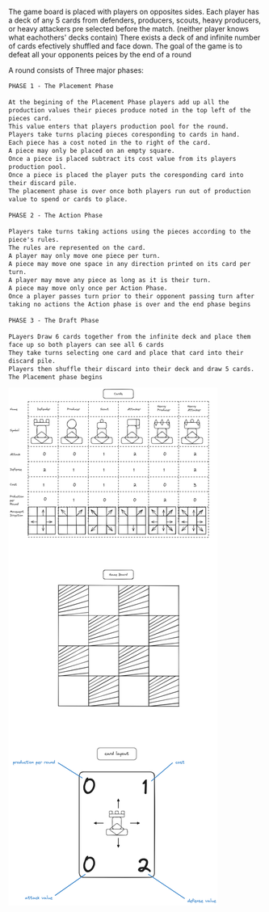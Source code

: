 The game board is placed with players on opposites sides.
Each player has a deck of any 5 cards from defenders, producers, scouts, heavy producers, or heavy attackers pre selected before the match. (neither player knows what eachothers' decks contain)
There exists a deck of and infinite number of cards efectively shuffled and face down.
The goal of the game is to defeat all your opponents peices by the end of a round
    

A round consists of Three major phases:
    
    PHASE 1 - The Placement Phase

    At the begining of the Placement Phase players add up all the production values their pieces produce noted in the top left of the pieces card.
    This value enters that players production pool for the round.
    Players take turns placing pieces coresponding to cards in hand.
    Each piece has a cost noted in the to right of the card.
    A piece may only be placed on an empty square.
    Once a piece is placed subtract its cost value from its players production pool.
    Once a piece is placed the player puts the coresponding card into their discard pile.
    The placement phase is over once both players run out of production value to spend or cards to place.

    PHASE 2 - The Action Phase

    Players take turns taking actions using the pieces according to the piece's rules.
    The rules are represented on the card.
    A player may only move one piece per turn.
    A piece may move one space in any direction printed on its card per turn.
    A player may move any piece as long as it is their turn.
    A piece may move only once per Action Phase.
    Once a player passes turn prior to their opponent passing turn after taking no actions the Action phase is over and the end phase begins

    PHASE 3 - The Draft Phase

    PLayers Draw 6 cards together from the infinite deck and place them face up so both players can see all 6 cards
    They take turns selecting one card and place that card into their discard pile.
    Players then shuffle their discard into their deck and draw 5 cards.
    The Placement phase begins

   


![counsel diagram](docs/cousil-diagram.excalidraw.png)
